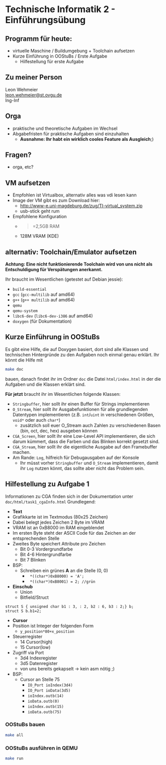 # Technische Informatik 2 - Einführungsübung

## Programm für heute:

* virtuelle Maschine / Buildumgebung + Toolchain aufsetzen
* Kurze Einführung in OOStuBs / Erste Aufgabe
  * Hilfestellung für erste Aufgabe

## Zu meiner Person

Leon Wehmeier  
leon.wehmeier@st.ovgu.de  
Ing-Inf  

## Orga

* praktische und theoretische Aufgaben im Wechsel
* Abgabefristen für praktische Aufgaben sind einzuhalten
	* **Ausnahme: Ihr habt ein wirklich cooles Feature als Ausgleich**;)

## Fragen?

* orga, etc?

## VM aufsetzen

* Empfohlen ist Virtualbox, alternativ alles was vdi lesen kann
* Image der VM gibt es zum Download hier:  
  * http://www-e.uni-magdeburg.de/zug/TI-virtual_system.zip
  * usb-stick geht rum
* Empfohlene Konfiguration
	* >=2,5GB RAM
	* 128M VRAM (KDE)

## alternativ: Toolchain/Emulator aufsetzen

**Achtung: Eine nicht funktionierende Toolchain wird von uns nicht als Entschuldigung für Verspätungen anerkannt.**


Ihr braucht im Wesentlichen (getestet auf Debian jessie):

* `build-essential`
* `gcc` (`gcc-multilib` auf amd64)
* `g++` (`g++ multilib` auf amd64)
* `qemu`
* `qemu-system`
* `libc6-dev` (`libc6-dev-i386` auf amd64)
* `doxygen` (für Dokumentation)


## Kurze Einführung in OOStuBs

Es gibt eine Hilfe, die auf Doxygen basiert, dort sind alle Klassen und technischen Hintergründe zu den Aufgaben noch einmal genau erklärt. 
Ihr könnt die Hilfe mit
```sh
make doc
```
bauen, danach findet ihr im Ordner `doc` die Datei `html/index.html` in der die Aufgaben und die Klassen erklärt sind.

**Für jetzt** braucht ihr im Wesentlichen folgende Klassen:

* `Stringbuffer`, hier sollt ihr einen Buffer für Strings implementieren
* `O_Stream`, hier sollt ihr Ausgabefunktionen für alle grundlegenden Datentypen implementieren (z.B. `int`/`uint` in verschiedenen Größen, `void*` oder auch `char*`)
	* zusätzlich soll euer O_Stream auch Zahlen zu verschiedenen Basen (bin, oct, dec, hex) ausgeben können
* `CGA_Screen`, hier sollt ihr eine Low-Level API implementieren, die sich darum kümmert, dass die Farben und das Blinken korrekt gesetzt sind.
* `CGA_Stream`, hier sollt ihr die eigentliche Ausgabe auf den Framebuffer machen.
*  Am Rande: `Log`, hilfreich für Debugausgaben auf der Konsole
	* Ihr müsst vorher `Stringbuffer` und `O_Stream` implementieren, damit ihr `Log` nutzen könnt, das sollte aber nicht das Problem sein.

## Hilfestellung zu Aufgabe 1

Informationen zu CGA finden sich in der Dokumentation unter `doc/html/task1_cgaInfo.html`
Grundlegend:

* **Text**
* Grafikkarte ist im Textmodus (80x25 Zeichen)
* Dabei belegt jedes Zeichen 2 Byte im VRAM
* VRAM ist an 0xB8000 im RAM eingeblendet
* Im ersten Byte steht der ASCII Code für das Zeichen an der entsprechenden Stelle
* Zweites Byte speichert Attribute pro Zeichen
	* Bit 0-3 Vordergrundfarbe
	* Bit 4-6 Hintergrundfarbe
	* Bit 7 Blinken
* BSP:
	* Schreiben ein grünes **A** an die Stelle (0, 0)
	    * ``` *((char*)0xB8000) = 'A';```
	    * ``` *((char*)0xB8001) = 2; //grün```
* **Einschub**
	* Union
	* Bitfield/Struct

```
struct S { unsigned char b1 : 3, : 2, b2 : 6, b3 : 2;} b;
struct S b.b1=2;
```

* **Cursor**
* Position ist Integer der folgenden Form
	* `y_position*80+x_position`
* Steuerregister
	* 14 Cursor(high)
	* 15 Cursor(low)
* Zugriff via Port
	* 3d4 Indexregister
	* 3d5 Datenregister
	* von uns bereits gekapselt -> kein asm nötig ;)
* BSP:
	* Cursor an Stelle 75
		* `IO_Port ioIndex(3d4)`
		* `IO_Port ioData(3d5)`
		* `ioIndex.outb(14)`
		* `ioData.outb(0)`
		* `ioIndex.outb(15)`
		* `ioData.outb(75)`

### OOStuBs bauen

```sh
make all
```

### OOStuBs ausführen in QEMU
```sh
make run
```
